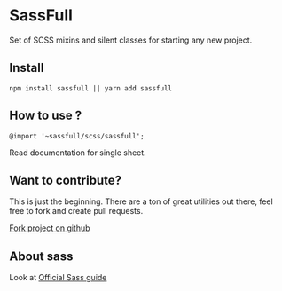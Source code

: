 # SassFull
Set of SCSS mixins and silent classes for starting any new project.

Install
------
```
npm install sassfull || yarn add sassfull
```

How to use ?
------
```
@import '~sassfull/scss/sassfull';
```
Read documentation for single sheet.

Want to contribute?
------
This is just the beginning. There are a ton of great utilities out there, feel free to fork and create pull requests.

[Fork project on github](https://github.com/lklion/SassFull/)

About sass
------
Look at [Official Sass guide](http://sass-lang.com/guide)
